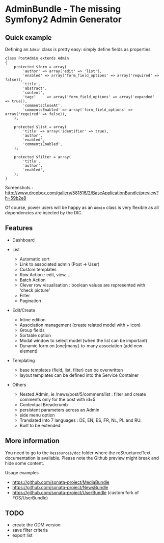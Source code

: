 AdminBundle - The missing Symfony2 Admin Generator
==================================================

Quick example
-------------

Defining an ``Admin`` class is pretty easy: simply define fields as properties

    class PostAdmin extends Admin
    {
        protected $form = array(
            'author' => array('edit' => 'list'),
            'enabled' => array('form_field_options' => array('required' => false)),
            'title',
            'abstract',
            'content',
            'tags'     => array('form_field_options' => array('expanded' => true)),
            'commentsCloseAt',
            'commentsEnabled' => array('form_field_options' => array('required' => false)),
        );

        protected $list = array(
            'title' => array('identifier' => true),
            'author',
            'enabled',
            'commentsEnabled',
        );

        protected $filter = array(
            'title',
            'author',
            'enabled',
        );
    }

Screenshots : http://www.dropbox.com/gallery/581816/2/BaseApplicationBundle/preview?h=59b2e8

Of course, power users will be happy as an ``Admin`` class is very flexible as all dependencies are
injected by the DIC.

Features
--------

  - Dashboard

  - List

    - Automatic sort
    - Link to associated admin (Post => User)
    - Custom templates
    - Row Action : edit, view, ...
    - Batch Action
    - Clever row visualisation : boolean values are represented with 'check picture'
    - Filter
    - Pagination

  - Edit/Create

    - Inline edition
    - Association management (create related model with + icon)
    - Group fields
    - Sortable option
    - Modal window to select model (when the list can be important)
    - Dynamic form on [one|many]-to-many association (add new element)

  - Templating

    - base templates (field, list, filter) can be overwritten
    - layout templates can be defined into the Service Container

  - Others

    - Nested Admin, ie /news/post/5/comment/list : filter and create comments only for the post with id=5
    - Contextual Breadcrumb
    - persistent parameters across an Admin
    - side menu option
    - Translated into 7 languages : DE, EN, ES, FR, NL, PL and RU.
    - Built to be extended


More information
----------------

You need to go to the ``Ressources/doc`` folder where the reStructuredText documentation is available.
Please note the Github preview might break and hide some content.

Usage examples

 - https://github.com/sonata-project/MediaBundle
 - https://github.com/sonata-project/NewsBundle
 - https://github.com/sonata-project/UserBundle (custom fork of FOS/UserBundle)

TODO
----

  - create the ODM version
  - save filter criteria
  - export list
